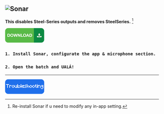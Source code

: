 ![Sonar](https://github.com/gzmatte/Sonar/assets/117684932/cdd04ca8-a887-4461-a4db-3c2b48ed68c2)
-------
**This disables Steel-Series outputs and removes SteelSeries.** [^1]
[^1]:Re-install Sonar if u need to modify any in-app setting.

[<img src="https://github.com/gzmatte/trash/blob/main/48wx.png">](https://github.com/gzmatte/sonar/releases/download/1/SS-Debloat.bat)

### `1. Install Sonar, configurate the app & microphone section.`
### `2. Open the batch and UALÁ!`
-------

[<img src="https://github.com/gzmatte/trash/blob/main/Troubleshooting49.png">](https://github.com/gzmatte/Sonar/blob/main/Troubleshooting.md)
